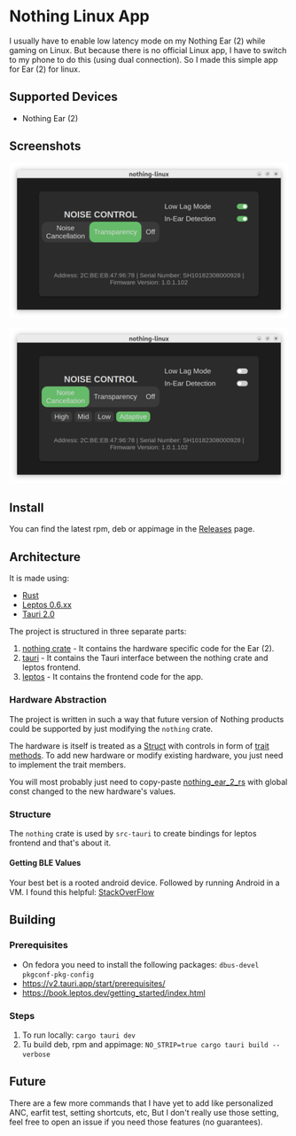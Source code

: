 # Nothing Linux App

I usually have to enable low latency mode on my Nothing Ear (2) while gaming on Linux.
But because there is no official Linux app, I have to switch to my phone to do this (using dual connection).
So I made this simple app for Ear (2) for linux.

## Supported Devices

- Nothing Ear (2)

## Screenshots

![Screenshot 1](readme/1.png)

![Screenshot 2](readme/2.png)

## Install

You can find the latest rpm, deb or appimage in the [Releases](https://github.com/sn99/nothing-linux/releases) page.

## Architecture

It is made using:

- [Rust](https://www.rust-lang.org/)
- [Leptos 0.6.xx](https://docs.rs/leptos/0.6.14/leptos/index.html)
- [Tauri 2.0](https://v2.tauri.app/)

The project is structured in three separate parts:

1. [nothing crate](nothing) - It contains the hardware specific code for the Ear (2).
2. [tauri](src-tauri) - It contains the Tauri interface between the nothing crate and leptos frontend.
3. [leptos](src) - It contains the frontend code for the app.

### Hardware Abstraction

The project is written in such a way that future version of Nothing products could be supported by just modifying
the `nothing` crate.

The hardware is itself is treated as a [Struct](nothing/src/nothing_ear_2.rs) with controls in form
of [trait methods](nothing/src/lib.rs).
To add new hardware or modify existing hardware, you just need to implement the trait members.

You will most probably just need to copy-paste [nothing_ear_2_rs](nothing/src/nothing_ear_2.rs) with global const
changed to the new hardware's values.

### Structure

The `nothing` crate is used by `src-tauri` to create bindings for leptos frontend and that's about it.

#### Getting BLE Values

Your best bet is a rooted android device. Followed by running Android in a VM. I found this
helpful: [StackOverFlow](https://stackoverflow.com/questions/23877761/sniffing-logging-your-own-android-bluetooth-traffic)

## Building

### Prerequisites

- On fedora you need to install the following packages: `dbus-devel pkgconf-pkg-config`
- https://v2.tauri.app/start/prerequisites/
- https://book.leptos.dev/getting_started/index.html

### Steps

1. To run locally: `cargo tauri dev`
2. Tu build deb, rpm and appimage: `NO_STRIP=true cargo tauri build --verbose`

## Future

There are a few more commands that I have yet to add like personalized ANC, earfit test, setting shortcuts, etc, But I
don't really use those setting, feel free to open an issue if you need those features (no guarantees).
